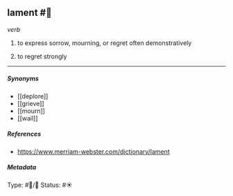 
## lament  #🧠 

_verb_

1. to express sorrow, mourning, or regret often demonstratively

2. to regret strongly

___

##### Synonyms

-   [[deplore]]
-   [[grieve]]
-   [[mourn]]
-   [[wail]]

##### References 

- https://www.merriam-webster.com/dictionary/lament

##### Metadata
Type: #🔵/💬 
Status: #☀️ 